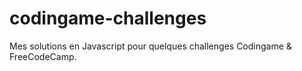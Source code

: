 # codingame-challenges

Mes solutions en Javascript pour quelques challenges Codingame & FreeCodeCamp.
